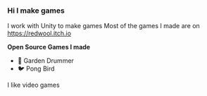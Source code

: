 ### Hi I make games

I work with Unity to make games
Most of the games I made are on https://redwool.itch.io

**Open Source Games I made**

- 🐇 Garden Drummer
- 🐦 Pong Bird

I like video games

<!--
- 👯 I’m looking to collaborate on ...
- 🤔 I’m looking for help with ...
- 💬 Ask me about ...
- 📫 How to reach me: ...
- 😄 Pronouns: ...
- ⚡ Fun fact: ...
-->
